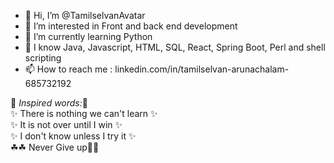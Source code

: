 - 👋 Hi, I’m @TamilselvanAvatar
- 👀 I’m interested in Front and back end development
- 🌱 I’m currently learning Python
- 💞️ I know Java, Javascript, HTML, SQL, React, Spring Boot, Perl and shell scripting
- 📫 How to reach me : linkedin.com/in/tamilselvan-arunachalam-685732192

🌱 *Inspired words:*🌱 \
      ✨ There is nothing we can't learn  ✨ \
      ✨ It is not over until I win  ✨ \
      ✨ I don't know unless I try it ✨ \
      ☘☘ Never Give up🌹🌹 
